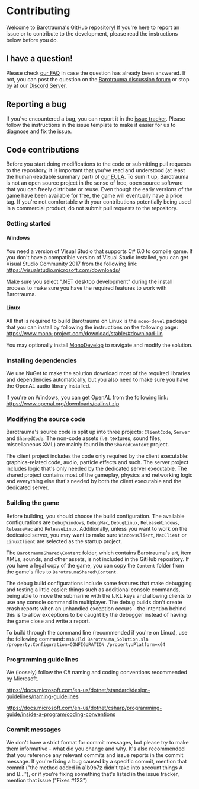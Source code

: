 # Contributing

Welcome to Barotrauma's GitHub repository! If you're here to report an issue or to contribute to the development, please read the instructions below before you do.

## I have a question!
Please check [our FAQ](https://barotraumagame.com/faq/) in case the question has already been answered. If not, you can post the question on the [Barotrauma discussion forum](https://undertowgames.com/forum/viewforum.php?f=17) or stop by at our [Discord Server](https://discordapp.com/invite/xjeSzWU).

## Reporting a bug
If you've encountered a bug, you can report it in the [issue tracker](https://github.com/Regalis11/Barotrauma/issues). Please follow the instructions in the issue template to make it easier for us to diagnose and fix the issue.

## Code contributions
Before you start doing modifications to the code or submitting pull requests to the repository, it is important that you've read and understood (at least the human-readable summary part) of [our EULA](https://github.com/Regalis11/Barotrauma/blob/master/EULA.txt). To sum it up, Barotrauma is not an open source project in the sense of free, open source software that you can freely distribute or reuse. Even though the early versions of the game have been available for free, the game will eventually have a price tag. If you're not comfortable with your contributions potentially being used in a commercial product, do not submit pull requests to the repository.

### Getting started
#### Windows
You need a version of Visual Studio that supports C# 6.0 to compile game. If you don't have a compatible version of Visual Studio installed, you can get Visual Studio Community 2017 from the following link: https://visualstudio.microsoft.com/downloads/

Make sure you select ".NET desktop development" during the install process to make sure you have the required features to work with Barotrauma.

#### Linux
All that is required to build Barotrauma on Linux is the `mono-devel` package that you can install by following the instructions on the following page: https://www.mono-project.com/download/stable/#download-lin

You may optionally install [MonoDevelop](https://www.monodevelop.com/) to navigate and modify the solution.

### Installing dependencies
We use NuGet to make the solution download most of the required libraries and dependencies automatically, but you also need to make sure you have the OpenAL audio library installed.

If you're on Windows, you can get OpenAL from the following link: https://www.openal.org/downloads/oalinst.zip

### Modifying the source code
Barotrauma's source code is split up into three projects: `ClientCode`, `Server` and `SharedCode`. The non-code assets (i.e. textures, sound files, miscellaneous XML) are mainly found in the `SharedContent` project.

The client project includes the code only required by the client executable: graphics-related code, audio, particle effects and such. The server project includes logic that's only needed by the dedicated server executable. The shared project contains most of the gameplay, physics and networking logic and everything else that's needed by both the client executable and the dedicated server.

### Building the game
Before building, you should choose the build configuration. The available configurations are `DebugWindows`, `DebugMac`, `DebugLinux`, `ReleaseWindows`, `ReleaseMac` and `ReleaseLinux`. Additionally, unless you want to work on the dedicated server, you may want to make sure `WindowsClient`, `MacClient` or `LinuxClient` are selected as the startup project.

The `BarotraumaShared\Content` folder, which contains Barotrauma's art, item XMLs, sounds, and other assets, is not included in the GitHub repository. If you have a legal copy of the game, you can copy the `Content` folder from the game's files to `BarotraumaShared\Content`.

The debug build configurations include some features that make debugging and testing a little easier: things such as additional console commands, being able to move the submarine with the IJKL keys and allowing clients to use any console command in multiplayer. The debug builds don't create crash reports when an unhandled exception occurs - the intention behind this is to allow exceptions to be caught by the debugger instead of having the game close and write a report.

To build through the command line (recommended if you're on Linux), use the following command:
`msbuild Barotrauma_Solution.sln /property:Configuration=CONFIGURATION /property:Platform=x64`

### Programming guidelines
We (loosely) follow the C# naming and coding conventions recommended by Microsoft.

https://docs.microsoft.com/en-us/dotnet/standard/design-guidelines/naming-guidelines

https://docs.microsoft.com/en-us/dotnet/csharp/programming-guide/inside-a-program/coding-conventions

### Commit messages
We don't have a strict format for commit messages, but please try to make them informative - what did you change and why. It's also recommended that you reference any relevant commits and issue reports in the commit message. If you're fixing a bug caused by a specific commit, mention that commit ("the method added in a1b9b7z didn't take into account things A and B..."), or if you're fixing something that's listed in the issue tracker, mention that issue ("Fixes #123")


